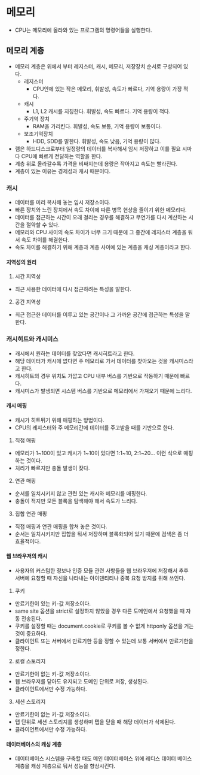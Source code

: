 # 메모리

- CPU는 메모리에 올라와 있는 프로그램의 명령어들을 실행한다.

## 메모리 계층

- 메모리 계층은 위에서 부터 레지스터, 캐시, 메모리, 저장장치 순서로 구성되어 있다.
  - 레지스터
    - CPU안에 있는 작은 메모리, 휘발성, 속도가 빠르다, 기억 용량이 가장 적다.
  - 캐시
    - L1, L2 캐시를 지칭한다. 휘발성, 속도 빠르다. 기억 용량이 적다.
  - 주기억 장치
    - RAM을 가리킨다. 휘발성, 속도 보통, 기억 용량이 보통이다.
  - 보조기억장치
    - HDD, SDD를 말한다. 휘발성, 속도 낮음, 기억 용량이 많다.
- 램은 하드디스크로부터 일정량의 데이터를 복사해서 임시 저장하고 이를 필요 시마다 CPU에 빠르게 전달하는 역할을 한다.
- 계층 위로 올라갈수록 가격을 비싸지는데 용량은 작아지고 속도는 빨라진다.
- 계층이 있는 이유는 경제성과 캐시 때문이다.

### 캐시

- 데이터를 미리 복사해 놓는 임시 저장소이다.
- 빠른 장치와 느린 장치에서 속도 차이에 따른 병목 현상을 줄이기 위한 메모리다.
- 데이터를 접근하는 시간이 오래 걸리는 경우를 해결하고 무언가를 다시 계산하는 시간을 절약할 수 있다.
- 메모리와 CPU 사이의 속도 차이가 너무 크기 때문에 그 중간에 레지스터 계층을 둬서 속도 차이를 해결한다.
- 속도 차이를 해결하기 위해 계층과 계층 사이에 있는 계층을 캐싱 계층이라고 한다.

#### 지역성의 원리

1. 시간 지역성

- 최근 사용한 데이터에 다시 접근하려는 특성을 말한다.

2. 공간 지역성

- 최근 접근한 데이터를 이루고 있는 공간이나 그 가까운 공간에 접근하는 특성을 말한다.

### 캐시히트와 캐시미스

- 캐시에서 원하는 데이터를 찾았다면 캐시히트라고 한다.
- 해당 데이터가 캐시에 없다면 주 메모리로 가서 데이터를 찾아오는 것을 캐시미스라고 한다.
- 캐시히트의 경우 위치도 가깝고 CPU 내부 버스를 기반으로 작동하기 때문에 빠르다.
- 캐시미스가 발생되면 시스템 버스를 기반으로 메모리에서 가져오기 때문에 느리다.

#### 캐시 매핑

- 캐시가 히트뒤기 위해 매핑하는 방법이다.
- CPU의 레지스터와 주 메모리간에 데이터를 주고받을 때를 기반으로 한다.

1. 직접 매핑

- 메모리가 1~100이 있고 캐시가 1~10이 있다면 1:1~10, 2:1~20... 이런 식으로 매핑하는 것이다.
- 처리가 빠르지만 충돌 발생이 잦다.

2. 연관 매핑

- 순서를 일치시키지 않고 관련 있는 캐시와 메모리를 매핑한다.
- 충돌이 적지만 모든 블록을 탐색해야 해서 속도가 느리다.

3. 집합 연관 매핑

- 직접 매핑과 연관 매핑을 합쳐 놓은 것이다.
- 순서는 일치시키지만 집합을 둬서 저장하며 블록화되어 있기 때문에 검색은 좀 더 효율적이다.

#### 웹 브라우저의 캐시

- 사용자의 커스텀한 정보나 인증 모듈 관련 사항들을 웹 브라우저에 저장해서 추후 서버에 요청할 때 자신을 나타내는 아이덴티티나 중복 요청 방지를 위해 쓰인다.

1. 쿠키

- 만료기한이 있는 키-값 저장소이다.
- same site 옵션을 strict로 설정하지 않았을 경우 다른 도메인에서 요청했을 때 자동 전송된다.
- 쿠키를 설정할 때는 document.cookie로 쿠키를 볼 수 없게 httponly 옵션을 거는 것이 중요하다.
- 클라이언트 또는 서버에서 만료기한 등을 정할 수 있는데 보통 서버에서 만료기한을 정한다.

2. 로컬 스토리지

- 만료기한이 없는 키-값 저장소이다.
- 웹 브라우저를 닫아도 유지되고 도메인 단위로 저장, 생성된다.
- 클라이언트에서만 수정 가능하다.

3. 세션 스토리지

- 만료기한이 없는 키-값 저장소이다.
- 탭 단위로 세션 스토리지를 생성하며 탭을 닫을 때 해당 데이터가 삭제된다.
- 클라이언트에서만 수정 가능하다.

#### 테이터베이스의 캐싱 계층

- 데이터베이스 시스템을 구축할 때도 메인 데이터베이스 위에 레디스 데이터 베이스 계층을 캐싱 계층으로 둬서 성능을 향상시킨다.
